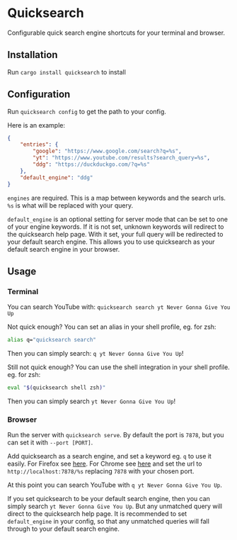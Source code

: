 # Quicksearch

Configurable quick search engine shortcuts for your terminal and browser.

## Installation

Run `cargo install quicksearch` to install

## Configuration

Run `quicksearch config` to get the path to your config.

Here is an example:

```json
{
    "entries": {
        "google": "https://www.google.com/search?q=%s",
        "yt": "https://www.youtube.com/results?search_query=%s",
        "ddg": "https://duckduckgo.com/?q=%s"
    },
    "default_engine": "ddg"
}
```

`engines` are required. This is a map between keywords and the search urls. `%s` is what will be replaced with your query.

`default_engine` is an optional setting for server mode that can be set to one of your engine keywords. If it is not set, unknown keywords will redirect to the quicksearch help page. With it set, your full query will be redirected to your default search engine. This allows you to use quicksearch as your default search engine in your browser.

## Usage

### Terminal

You can search YouTube with: `quicksearch search yt Never Gonna Give You Up`

Not quick enough? You can set an alias in your shell profile, eg. for zsh:

```sh
alias q="quicksearch search"
```

Then you can simply search: `q yt Never Gonna Give You Up`!

Still not quick enough? You can use the shell integration in your shell profile. eg. for zsh:

```sh
eval "$(quicksearch shell zsh)"
```

Then you can simply search `yt Never Gonna Give You Up`!

### Browser

Run the server with `quicksearch serve`. By default the port is `7878`, but you can set it with `--port [PORT]`.

Add quicksearch as a search engine, and set a keyword eg. `q` to use it easily. For Firefox see [here](https://support.mozilla.org/en-US/kb/add-or-remove-search-engine-firefox). For Chrome see [here](https://support.google.com/chrome/answer/95426) and set the url to `http://localhost:7878/%s` replacing `7878` with your chosen port.

At this point you can search YouTube with `q yt Never Gonna Give You Up`.

If you set quicksearch to be your default search engine, then you can simply search `yt Never Gonna Give You Up`. But any unmatched query will direct to the quicksearch help page. It is recommended to set `default_engine` in your config, so that any unmatched queries will fall through to your default search engine.
